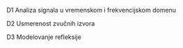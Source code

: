 D1  Analiza signala u vremenskom i frekvencijskom domenu

D2  Usmerenost zvučnih izvora

D3  Modelovanje refleksije
